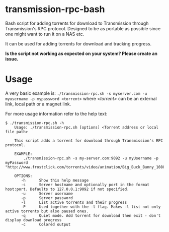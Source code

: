 # transmission-rpc-bash
Bash script for adding torrents for download to Transmission through Transmission's RPC protocol. Designed to be as portable as possible since one might want to run it on a NAS etc.

It can be used for adding torrents for download and tracking progress.

**Is the script not working as expected on your system? Please create an issue.**

# Usage
A very basic example is: `./transmission-rpc.sh -s myserver.com -u myusername -p mypassword <torrent>` where *\<torrent\>* can be an external link, local path or a magnet link.

For more usage information refer to the help text:
```
$ ./transmission-rpc.sh -h
    Usage: ./transmission-rpc.sh [options] <Torrent address or local file path>

    This script adds a torrent for download through Transmission's RPC protocol.
    
    EXAMPLE:
        ./transmission-rpc.sh -s my-server.com:9092 -u myUsername -p myPassword "http://www.frostclick.com/torrents/video/animation/Big_Buck_Bunny_1080p_surround_frostclick.com_frostwire.com.torrent"
        
    OPTIONS:
       -h      Show this help message
       -s      Server hostname and optionally port in the format host:port. Defaults to 127.0.0.1:9092 if not specified.
       -u      Server username
       -p      Server password
       -l      List active torrents and their progress
       -P      Used together with the -l flag. Makes -l list not only active torrents but also paused ones.
       -q      Quiet mode. Add torrent for download then exit - don't display download progress
       -c      Colored output
```
